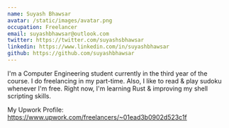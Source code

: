 ```yaml
---
name: Suyash Bhawsar
avatar: /static/images/avatar.png
occupation: Freelancer
email: suyashbhawsar@outlook.com
twitter: https://twitter.com/suyashsbhawsar
linkedin: https://www.linkedin.com/in/suyashbhawsar
github: https://github.com/suyashbhawsar
---
```


I'm a Computer Engineering student currently in the third year of the course. I do freelancing in my part-time. Also, I like to read & play sudoku whenever I'm free. Right now, I'm learning Rust & improving my shell scripting skills.

My Upwork Profile: https://www.upwork.com/freelancers/~01ead3b0902d523c1f
